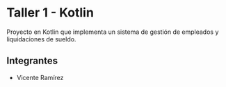 # Taller 1 - Kotlin

Proyecto en Kotlin que implementa un sistema de gestión de empleados y liquidaciones de sueldo.

## Integrantes
- Vicente Ramírez
